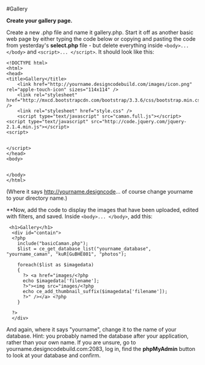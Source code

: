 #Gallery

**Create your gallery page.**

Create a new .php file and name it gallery.php. Start it off as another basic web page by either typing the code below or copying and pasting the code from yesterday's **select.php** file - but delete everything inside ````<body>... </body>```` and ````<script>... </script>````. It should look like this:

````
<!DOCTYPE html>
<html>
<head>
<title>Gallery</title>
    <link href="http://yourname.designcodebuild.com/images/icon.png" rel="apple-touch-icon" sizes="114x114" />
    <link rel="stylesheet" href="http://mxcd.bootstrapcdn.com/bootstrap/3.3.6/css/bootstrap.min.css" />
    <link rel="stylesheet" href="style.css" />
    <script type="text/javascript" src="caman.full.js"></script>
<script type="text/javascript" src="http://code.jquery.com/jquery-2.1.4.min.js"></script>
<script>


</script>
</head>
<body>


</body>
</html>
````
(Where it says http://yourname.designcode... of course change yourname to your directory name.)

**Now, add the code to display the images that have been uploaded, edited with filters, and saved. Inside ````<body>... </body>````, add this:

````
 <h1>Gallery</h1>
  <div id="contain">
  <?php
    include("basicCaman.php");
    $list = ce_get_database_list("yourname_database", "yourname_caman", "kuR[GuBHE801", "photos");
    
    foreach($list as $imagedata)
    {
      ?> <a href="images/<?php
      echo $imagedata['filename'];
      ?>"><img src="images/<?php
      echo ce_add_thumbnail_suffix($imagedata['filename']);
      ?>" /></a> <?php
    }
    
  ?>
  </div>
````

And again, where it says "yourname", change it to the name of your database. Hint: you probably named the database after your application, rather than your own name. If you are unsure, go to yourname.designcodebuild.com:2083, log in, find the **phpMyAdmin** button to look at your database and confirm.
